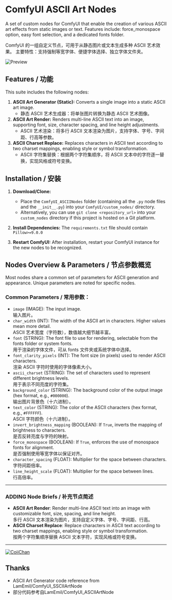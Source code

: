 # ComfyUI ASCII Art Nodes

A set of custom nodes for ComfyUI that enable the creation of various ASCII art effects from static images or text.
Features include: force_monospace option, easy font selection, and a dedicated fonts folder.

ComfyUI 的一组自定义节点，可用于从静态图片或文本生成多种 ASCII 艺术效果。
主要特性：支持强制等宽字体、便捷字体选择、独立字体文件夹。

![Preview](https://github.com/CoiiChan/CComfyUI-ASCIIArtNodeCoii/blob/main/example/CoiiNodeScreenShot.png)

## Features / 功能

This suite includes the following nodes:

1.  **ASCII Art Generator (Static):** Converts a single image into a static ASCII art image.
    - 静态 ASCII 艺术生成器：将单张图片转换为静态 ASCII 艺术图像。
2.  **ASCII Art Render:** Renders multi-line ASCII text into an image, supporting font, size, character spacing, and line height adjustments.
    - ASCII 艺术渲染：将多行 ASCII 文本渲染为图片，支持字体、字号、字间距、行高等参数。
3.  **ASCII Charset Replace:** Replaces characters in ASCII text according to two charset mappings, enabling style or symbol transformation.
    - ASCII 字符集替换：根据两个字符集顺序，将 ASCII 文本中的字符逐一替换，实现风格或符号变换。


## Installation / 安装

1.  **Download/Clone:**
    * Place the `ComfyUI_ASCIINodes` folder (containing all the `.py` node files and the `__init__.py`) into your `ComfyUI/custom_nodes/` directory.
    * Alternatively, you can use `git clone <repository_url>` into your `custom_nodes` directory if this project is hosted on a Git platform.

2.  **Install Dependencies:**
    The `requirements.txt` file should contain `Pillow>=9.0.0`

3.  **Restart ComfyUI:** After installation, restart your ComfyUI instance for the new nodes to be recognized.


## Nodes Overview & Parameters / 节点参数概览

Most nodes share a common set of parameters for ASCII generation and appearance. Unique parameters are noted for specific nodes.

### Common Parameters / 常用参数：

* `image` (IMAGE): The input image.  
  输入图片。
* `char_width` (INT): The width of the ASCII art in characters. Higher values mean more detail.  
  ASCII 艺术宽度（字符数），数值越大细节越丰富。
* `font` (STRING): The font file to use for rendering, selectable from the fonts folder or system fonts.  
  用于渲染的字体文件，可从 fonts 文件夹或系统字体中选择。
* `font_clarity_pixels` (INT): The font size (in pixels) used to render ASCII characters.  
  渲染 ASCII 字符时使用的字体像素大小。
* `ascii_charset` (STRING): The set of characters used to represent different brightness levels.  
  用于表示不同亮度的字符集。
* `background_color` (STRING): The background color of the output image (hex format, e.g., `#000000`).  
  输出图片背景色（十六进制）。
* `text_color` (STRING): The color of the ASCII characters (hex format, e.g., `#FFFFFF`).  
  ASCII 字符颜色（十六进制）。
* `invert_brightness_mapping` (BOOLEAN): If `True`, inverts the mapping of brightness to characters.  
  是否反转亮度与字符的映射。
* `force_monospace` (BOOLEAN): If `True`, enforces the use of monospace fonts for alignment.  
  是否强制使用等宽字体以保证对齐。
* `character_spacing` (FLOAT): Multiplier for the space between characters.  
  字符间距倍率。
* `line_height_scale` (FLOAT): Multiplier for the space between lines.  
  行高倍率。

---

### ADDING Node Briefs / 补充节点简述

- **ASCII Art Render**: Render multi-line ASCII text into an image with customizable font, size, spacing, and line height.  
  多行 ASCII 文本渲染为图片，支持自定义字体、字号、字间距、行高。
- **ASCII Charset Replace**: Replace characters in ASCII text according to two charset mappings, enabling style or symbol transformation.  
  按两个字符集顺序替换 ASCII 文本字符，实现风格或符号变换。

---
[![CoiiChan](https://avatars.githubusercontent.com/u/49615294?v=4)](https://github.com/CoiiChan)
## Thanks

- ASCII Art Generator code reference from LamEmil/ComfyUI_SSCIIArtNode
- 部分代码参考自LamEmil/ComfyUI_ASCIIArtNode

